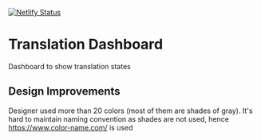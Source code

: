 [![Netlify Status](https://api.netlify.com/api/v1/badges/078f8bca-309a-4d06-a39f-65fb8974537d/deploy-status)](https://app.netlify.com/sites/translation-dashboard/deploys)

# Translation Dashboard
Dashboard to show translation states

## Design Improvements
Designer used more than 20 colors (most of them are shades of gray). It's hard to maintain naming convention as shades are not used, hence https://www.color-name.com/ is used

